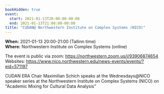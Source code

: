 ```yaml
---
bookHidden: true
event:
  start: 2021-01-13T20:00:00-00:00
  end: 2021-01-13T21:00:00-00:00
title: "CUDAN@ Northwestern Institute on Complex Systems (NICO)"
---
```


**When:** 2021-01-13 20:00-21:00 (Tallinn time)  
**Where:** Northwestern Institute on Complex Systems (online)  

The event is public via zoom: https://northwestern.zoom.us/j/93906874654  
Websites: https://www.nico.northwestern.edu/news-events/events/?eid=571197 

<!--more-->
CUDAN ERA Chair Maximilian Schich speaks at the Wednesdays@NICO speaker series at the Northwestern Institute on Complex Systems (NICO) on "Academic Mixing for Cultural Data Analysis"